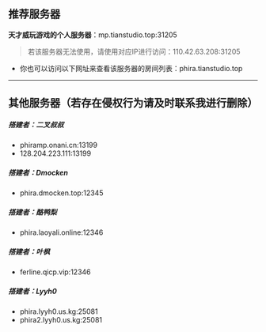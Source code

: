 ## 推荐服务器

**天才威玩游戏的个人服务器**：mp.tianstudio.top:31205
> 若该服务器无法使用，请使用对应IP进行访问：110.42.63.208:31205
- 你也可以访问以下网址来查看该服务器的房间列表：phira.tianstudio.top

---
## 其他服务器（若存在侵权行为请及时联系我进行删除）
##### 搭建者：二叉叔叔

- phiramp.onani.cn:13199
- 128.204.223.111:13199

##### 搭建者：Dmocken

- phira.dmocken.top:12345

##### 搭建者：酪鸭梨

- phira.laoyali.online:12346

##### 搭建者：叶枫

- ferline.qicp.vip:12346

##### 搭建者：Lyyh0

- phira.lyyh0.us.kg:25081
- phira2.lyyh0.us.kg:25081
